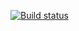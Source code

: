 [![Build status](https://ci.appveyor.com/api/projects/status/98ygrs6qb18llx1o?svg=true)](https://ci.appveyor.com/project/TLyzlova/postmanecho)
